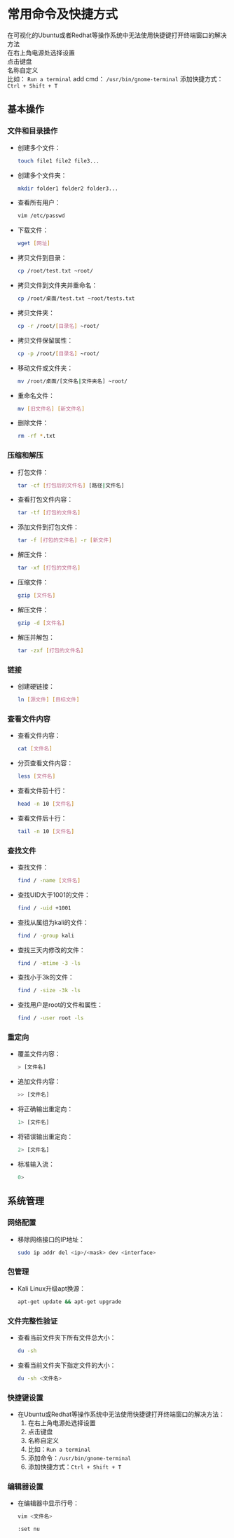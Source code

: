 # 常用命令及快捷方式

在可视化的Ubuntu或者Redhat等操作系统中无法使用快捷键打开终端窗口的解决方法  
在右上角电源处选择设置  
点击键盘  
名称自定义  
比如：
`Run a terminal`
add cmd：
`/usr/bin/gnome-terminal`
添加快捷方式：`Ctrl + Shift + T`


## 基本操作

### 文件和目录操作

- 创建多个文件：
  ```bash
  touch file1 file2 file3...
  ```
- 创建多个文件夹：
  ```bash
  mkdir folder1 folder2 folder3...
  ```
- 查看所有用户：
  ```bash
  vim /etc/passwd
  ```
- 下载文件：
  ```bash
  wget [网址]
  ```
- 拷贝文件到目录：
  ```bash
  cp /root/test.txt ~root/
  ```
- 拷贝文件到文件夹并重命名：
  ```bash
  cp /root/桌面/test.txt ~root/tests.txt
  ```
- 拷贝文件夹：
  ```bash
  cp -r /root/[目录名] ~root/
  ```
- 拷贝文件保留属性：
  ```bash
  cp -p /root/[目录名] ~root/
  ```
- 移动文件或文件夹：
  ```bash
  mv /root/桌面/[文件名|文件夹名] ~root/
  ```
- 重命名文件：
  ```bash
  mv [旧文件名] [新文件名]
  ```
- 删除文件：
  ```bash
  rm -rf *.txt
  ```

### 压缩和解压

- 打包文件：
  ```bash
  tar -cf [打包后的文件名] [路径|文件名]
  ```
- 查看打包文件内容：
  ```bash
  tar -tf [打包的文件名]
  ```
- 添加文件到打包文件：
  ```bash
  tar -f [打包的文件名] -r [新文件]
  ```
- 解压文件：
  ```bash
  tar -xf [打包的文件名]
  ```
- 压缩文件：
  ```bash
  gzip [文件名]
  ```
- 解压文件：
  ```bash
  gzip -d [文件名]
  ```
- 解压并解包：
  ```bash
  tar -zxf [打包的文件名]
  ```

### 链接

- 创建硬链接：
  ```bash
  ln [源文件] [目标文件]
  ```

### 查看文件内容

- 查看文件内容：
  ```bash
  cat [文件名]
  ```
- 分页查看文件内容：
  ```bash
  less [文件名]
  ```
- 查看文件前十行：
  ```bash
  head -n 10 [文件名]
  ```
- 查看文件后十行：
  ```bash
  tail -n 10 [文件名]
  ```

### 查找文件

- 查找文件：
  ```bash
  find / -name [文件名]
  ```
- 查找UID大于1001的文件：
  ```bash
  find / -uid +1001
  ```
- 查找从属组为kali的文件：
  ```bash
  find / -group kali
  ```
- 查找三天内修改的文件：
  ```bash
  find / -mtime -3 -ls
  ```
- 查找小于3k的文件：
  ```bash
  find / -size -3k -ls
  ```
- 查找用户是root的文件和属性：
  ```bash
  find / -user root -ls
  ```

### 重定向

- 覆盖文件内容：
  ```bash
  > [文件名]
  ```
- 追加文件内容：
  ```bash
  >> [文件名]
  ```
- 将正确输出重定向：
  ```bash
  1> [文件名]
  ```
- 将错误输出重定向：
  ```bash
  2> [文件名]
  ```
- 标准输入流：
  ```bash
  0>
  ```

## 系统管理

### 网络配置

- 移除网络接口的IP地址：
  ```bash
  sudo ip addr del <ip>/<mask> dev <interface>
  ```

### 包管理

- Kali Linux升级apt换源：
  ```bash
  apt-get update && apt-get upgrade
  ```

### 文件完整性验证

- 查看当前文件夹下所有文件总大小：
  ```bash
  du -sh
  ```
- 查看当前文件夹下指定文件的大小：
  ```bash
  du -sh <文件名>
  ```

### 快捷键设置

- 在Ubuntu或Redhat等操作系统中无法使用快捷键打开终端窗口的解决方法：
  1. 在右上角电源处选择设置
  2. 点击键盘
  3. 名称自定义
  4. 比如：`Run a terminal`
  5. 添加命令：`/usr/bin/gnome-terminal`
  6. 添加快捷方式：`Ctrl + Shift + T`

### 编辑器设置

- 在编辑器中显示行号：
  ```bash
  vim <文件名>
  ```
  ```bash
  :set nu
  ```
